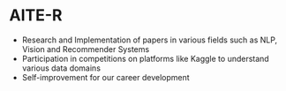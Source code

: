 # AITE-R
- Research and Implementation of papers in various fields such as NLP, Vision and Recommender Systems
- Participation in competitions on platforms like Kaggle to understand various data domains
- Self-improvement for our career development
